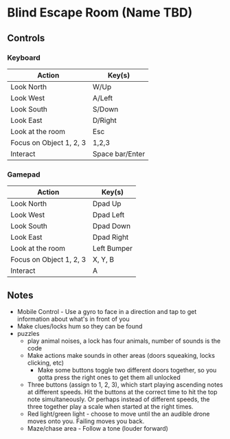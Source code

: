 # Blind Escape Room (Name TBD)

## Controls

### Keyboard
| Action | Key(s) |
| --- | --- |
| Look North | W/Up |
| Look West | A/Left |
| Look South | S/Down |
| Look East | D/Right |
| Look at the room | Esc |
| Focus on Object 1, 2, 3 | 1,2,3 |
| Interact | Space bar/Enter |

### Gamepad
| Action | Key(s) |
| --- | --- |
| Look North | Dpad Up |
| Look West | Dpad Left |
| Look South | Dpad Down |
| Look East | Dpad Right |
| Look at the room | Left Bumper |
| Focus on Object 1, 2, 3 | X, Y, B |
| Interact | A |


## Notes
- Mobile Control - Use a gyro to face in a direction and tap to get information about what's in front of you
- Make clues/locks hum so they can be found
- puzzles
    - play animal noises, a lock has four animals, number of sounds is the code
    - Make actions make sounds in other areas (doors squeaking, locks clicking, etc)
        - Make some buttons toggle two different doors together, so you gotta press the right ones to get them all unlocked
    - Three buttons (assign to 1, 2, 3), which start playing ascending notes at different speeds. Hit the buttons at the correct time to hit the top note simultaneously. Or perhaps instead of different speeds, the three together play a scale when started at the right times.
    - Red light/green light - choose to move until the an audible drone moves onto you. Failing moves you back.
    - Maze/chase area - Follow a tone (louder forward)
